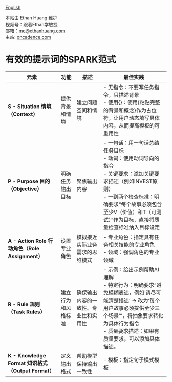 [English](README_EN.md)

本站由 Ethan Huang 维护\
视频号：跟着Ethan学敏捷\
邮箱：me@ethanhuang.com\
主站: [oncadence.com](https://oncadence.com/cn)

# 有效的提示词的SPARK范式
| 元素                                     | 功能                                   | 描述                                                                  | 最佳实践                                                                                                                                                                                                                                                                                                                                                                                                                     |
| ---------------------------------------- | -------------------------------------- | --------------------------------------------------------------------- | --------------------------------------------------------------------------------------------------------------------------------------------------------------------------------------------------------------------------------------------------------------------------------------------------------------------------------------------------------------------------------------------------------------------------- |
| **S - Situation 情境（Context）**                  | 提供背景和情境                         | 建立问题空间和情境                                                    | - 无指令：不要写任务指令，只描述背景<br/>- 使用{}：使用{粘贴完整的背景和概念}作为占位符，让用户动态填写具体内容，从而提高模板的可重用性                                                                                                                                                                                                                                  |
| **P - Purpose 目的（Objective）**                | 明确任务输出目标                       | 聚焦输出内容                                                          | - 一句话：用一句话总结任务目标<br/>- 动词：使用动词导向的指令<br/>- 关键要求：添加关键要求描述（例如INVEST原则）<br/>- 一到两个检查标准：明确要求“每个故事必须包含至少V（价值）和T（可测试）”作为目标，直接将质量检查标准纳入目标设定                         |
| **A - Action Role 行动角色（Role Assignment）**      | 设置专业角色                           | 模拟接近实际业务需求的思维模式                                          | - 专业角色：指定具有任务相关技能的专业角色<br/>- 领域：强调角色的专业领域                                                                                                                                                                                                                                                                                               |
| **R - Rule 规则（Task Rules）**              | 建立行为和风格标准                     | 确保输出内容的一致性、专业性和实用性                                    | - 示例：给出示例帮助AI理解<br/>- 特定行为：明确要求“避免模糊表述，例如‘请尽可能清楚描述’ → 改为‘每个用户故事必须提供至少三个场景’”，将抽象要求转化为具体行为指令<br/>- 质量要求描述：如果有质量要求，可以添加具体描述。 |
| **K - Knowledge Format 知识格式（Output Format）**       | 定义输出格式                           | 帮助模型保持输出一致性                                                | - 模板：指定句子模式模板                                                                                                                                                                                                                                                                                                                                                                               |                                                                                                           |




